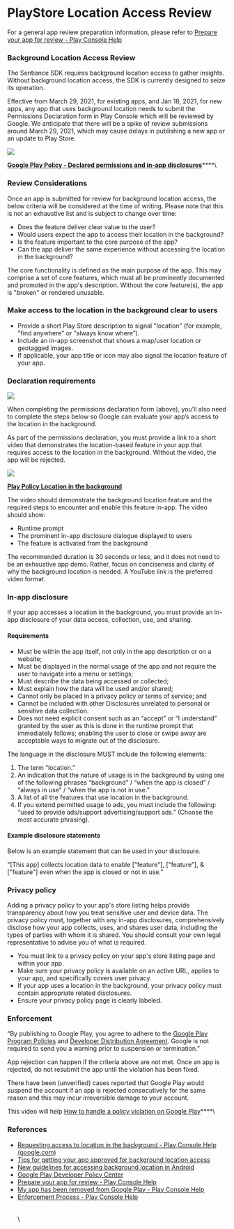 # PlayStore Location Access Review

For a general app review preparation information, please refer to [Prepare your app for review - Play Console Help](https://support.google.com/googleplay/android-developer/answer/9859455?hl=en)

### **Background Location Access Review**

The Sentiance SDK requires background location access to gather insights. Without background location access, the SDK is currently designed to seize its operation.

Effective from March 29, 2021, for existing apps, and Jan 18, 2021, for new apps, any app that uses background location needs to submit the Permissions Declaration form in Play Console which will be reviewed by Google. We anticipate that there will be a spike of review submissions around March 29, 2021, which may cause delays in publishing a new app or an update to Play Store.

[![](https://lh6.googleusercontent.com/JsIRsvqZakVDJCclutP9in0U1SO1kDNc8fp2fVnkkeQ4-0nmrPWLiOx\_7g2u7LBPftDZgRjhzz6CrS-ISihhqmmX32KKZLmhlBQRAcgtzMCxZZwW9mtKih1WldTD\_6rcpNmrJdu1)](https://www.youtube.com/watch?v=b0I1Xq\_iSK4\&feature=emb\_title)

[**Google Play Policy - Declared permissions and in-app disclosures**](https://www.youtube.com/watch?v=b0I1Xq\_iSK4\&feature=emb\_title)\*\*\*\*\\



### **Review Considerations**

Once an app is submitted for review for background location access, the below criteria will be considered at the time of writing. Please note that this is not an exhaustive list and is subject to change over time:

* Does the feature deliver clear value to the user?
* Would users expect the app to access their location in the background?
* Is the feature important to the core purpose of the app?
* Can the app deliver the same experience without accessing the location in the background?

The core functionality is defined as the main purpose of the app. This may comprise a set of core features, which must all be prominently documented and promoted in the app's description. Without the core feature(s), the app is "broken" or rendered unusable.

### **Make access to the location in the background clear to users**

* Provide a short Play Store description to signal "location" (for example, "find anywhere" or “always know where”).
* Include an in-app screenshot that shows a map/user location or geotagged images.
* If applicable, your app title or icon may also signal the location feature of your app.

### **Declaration requirements**

![](https://lh6.googleusercontent.com/0TSr-e9FPCpFa4fiqyEPDUXioSr3YciF3RLA4VBb2cw6AohIx1hGpSNRTBlmGM3b--C1rD32l6ri\_-Fba\_K3KbL7s7qkuGDjptqkfBjoFTq\_hLzkroS3hlz2zSUE1pCsZgvlLnM5)

When completing the permissions declaration form (above), you’ll also need to complete the steps below so Google can evaluate your app’s access to the location in the background.

As part of the permissions declaration, you must provide a link to a short video that demonstrates the location-based feature in your app that requires access to the location in the background. Without the video, the app will be rejected.

[![](https://lh4.googleusercontent.com/WbZ-3v4rSrMxFxYQkbg7oPxUhAZ\_cJA0OTZG0FEYXfoSJ7aTyezxx7of6JwBmMP\_5-DafttqA6X10rUbkfiGQ0DfZENTCyarvAzNXo4Itet0Bx4di6jNEE-GnhFg-BpWnR1VK57k)](https://www.youtube.com/watch?v=z35PrureI1w\&feature=emb\_title)

[**Play Policy Location in the background**](https://www.youtube.com/watch?v=z35PrureI1w\&feature=emb\_title)

The video should demonstrate the background location feature and the required steps to encounter and enable this feature in-app. The video should show:

* Runtime prompt
* The prominent in-app disclosure dialogue displayed to users
* The feature is activated from the background

The recommended duration is 30 seconds or less, and it does not need to be an exhaustive app demo. Rather, focus on conciseness and clarity of why the background location is needed. A YouTube link is the preferred video format.

### **In-app disclosure**

If your app accesses a location in the background, you must provide an in-app disclosure of your data access, collection, use, and sharing.

#### Requirements

* Must be within the app itself, not only in the app description or on a website;
* Must be displayed in the normal usage of the app and not require the user to navigate into a menu or settings;
* Must describe the data being accessed or collected;
* Must explain how the data will be used and/or shared;
* Cannot only be placed in a privacy policy or terms of service; and
* Cannot be included with other Disclosures unrelated to personal or sensitive data collection.
* Does not need explicit consent such as an “accept” or “I understand” granted by the user as this is done in the runtime prompt that immediately follows; enabling the user to close or swipe away are acceptable ways to migrate out of the disclosure.

The language in the disclosure MUST include the following elements:

1. The term “location.”
2. An indication that the nature of usage is in the background by using one of the following phrases “background” / “when the app is closed” / “always in use” / “when the app is not in use.”
3. A list of all the features that use location in the background.
4. If you extend permitted usage to ads, you must include the following: “used to provide ads/support advertising/support ads.” (Choose the most accurate phrasing).

#### **Example disclosure statements**

Below is an example statement that can be used in your disclosure.

“\[This app] collects location data to enable \["feature"], \["feature"], & \["feature"] even when the app is closed or not in use.”

### **Privacy policy**

Adding a privacy policy to your app's store listing helps provide transparency about how you treat sensitive user and device data. The privacy policy must, together with any in-app disclosures, comprehensively disclose how your app collects, uses, and shares user data, including the types of parties with whom it is shared. You should consult your own legal representative to advise you of what is required.

* You must link to a privacy policy on your app's store listing page and within your app.
* Make sure your privacy policy is available on an active URL, applies to your app, and specifically covers user privacy.
* If your app uses a location in the background, your privacy policy must contain appropriate related disclosures.
* Ensure your privacy policy page is clearly labeled.

### **Enforcement**

“By publishing to Google Play, you agree to adhere to the [Google Play Program Policies](https://play.google.com/about/developer-content-policy.html) and [Developer Distribution Agreement](https://play.google.com/about/developer-distribution-agreement.html). Google is not required to send you a warning prior to suspension or termination.”

App rejection can happen if the criteria above are not met. Once an app is rejected, do not resubmit the app until the violation has been fixed.

There have been (unverified) cases reported that Google Play would suspend the account if an app is rejected consecutively for the same reason and this may incur irreversible damage to your account.

This video will help [How to handle a policy violation on Google Play](https://www.youtube.com/watch?v=xjRqFbTHUOQ\&feature=youtu.be)\*\*\*\*\\



### **References**

* [Requesting access to location in the background - Play Console Help (google.com)](https://support.google.com/googleplay/android-developer/answer/9799150)
* [Tips for getting your app approved for background location access](https://android-developers.googleblog.com/2020/11/tips-for-getting-your-app-approved-for-background-location-access.html)
* [New guidelines for accessing background location in Android](https://medium.com/@adrian.kajda/new-guidelines-for-accessing-background-location-in-android-d2e07d45ae79)
* [Google Play Developer Policy Center](https://play.google.com/about/developer-content-policy/)
* [Prepare your app for review - Play Console Help](https://support.google.com/googleplay/android-developer/answer/9859455?hl=en)
* [My app has been removed from Google Play - Play Console Help](https://support.google.com/googleplay/android-developer/answer/2477981)
*   [Enforcement Process - Play Console Help](https://support.google.com/googleplay/android-developer/answer/9899234?hl=en)\
    \
    \
    \\

